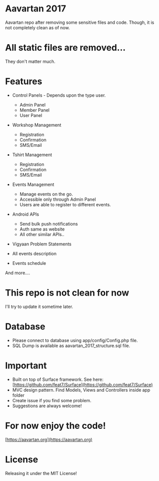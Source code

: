 # Aavartan 2017
Aavartan repo after removing some sensitive files and code.
Though, it is not completely clean as of now.

# All static files are removed...
They don't matter much.

# Features
- Control Panels - Depends upon the type user.
	- Admin Panel
	- Member Panel
	- User Panel

- Workshop Management
	- Registration
	- Confirmation
	- SMS/Email

- Tshirt Management
	- Registration
	- Confirmation
	- SMS/Email

- Events Management
	- Manage events on the go.
	- Accessible only through Admin Panel
	- Users are able to register to different events.

- Android APIs
	- Send bulk push notifications
	- Auth same as website
	- All other similar APIs..

- Vigyaan Problem Statements
- All events description
- Events schedule

And more....

# This repo is not clean for now
I'll try to update it sometime later.

# Database
- Please connect to database using app/config/Config.php file.
- SQL Dump is available as aavartan_2017_structure.sql file.

# Important

- Built on top of Surface framework. See here: [https://github.com/feat7/Surface](https://github.com/feat7/Surface)
- MVC design pattern. Find Models, Views and Controllers inside app folder
- Create issue if you find some problem.
- Suggestions are always welcome!

# For now enjoy the code!
[https://aavartan.org](https://aavartan.org)

# License
Releasing it under the MIT License!